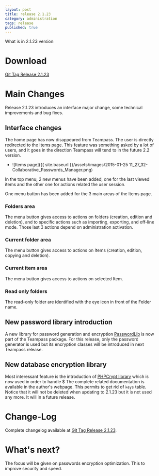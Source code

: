 ```yaml
---
layout: post
title: release 2.1.23
category: administration
tags: release
published: true
---
```



<p class="message">
    What is in 2.1.23 version
</p>
<span class="linkmore"></span>

# Download

[Git Tag Release 2.1.23](https://github.com/nilsteampassnet/TeamPass/releases/tag/2.1.23.1)

# Main Changes

Release 2.1.23 introduces an interface major change, some technical improvements and bug fixes.

## Interface changes

The home page has now disappeared from Teampass. The user is directly redirected to the Items page.
This feature was something asked by a lot of users, and it goes in the direction Teampass will tend to in the future 2.2 version.

* ![Items page]({{ site.baseurl }}/assets/images/2015-01-25 11_27_32-Collaborative_Passwords_Manager.png)

In the top menu, 2 new menus have been added, one for the last viewed items and the other one for actions related the user session.

One menu button has been added for the 3 main areas of the Items page.

### Folders area

The menu button gives access to actions on folders (creation, edition and deletion), and to specific actions such as importing, exporting, and off-line mode. Those last 3 actions depend on administration activation.

### Current folder area

The menu button gives access to actions on Items (creation, edition, copying and deletion).

### Current item area

The menu button gives access to actions on selected Item.

### Read only folders

The read-only folder are identified with the eye icon in front of the Folder name.


## New password library introduction

A new library for password generation and encryption [PasswordLib](https://github.com/ircmaxell/PHP-PasswordLib) is now part of the Teampass package. 
For this release, only the password generator is used but its encryption classes will be introduced in next Teampass release.

## New database encryption library

Most interessant feature is the introduction of [PHPCrypt library](https://github.com/gilfether/phpcrypt) which is now used in order to handle $
The complete related documentation is available in the author's webpage.
This permits to get rid of `keys` table. Notice that it will not be deleted when updating to 2.1.23 but it is not used any more. It will in a future release.

# Change-Log

Complete changelog available at [Git Tag Release 2.1.23](https://github.com/nilsteampassnet/TeamPass/releases/tag/2.1.23).

# What's next?

The focus will be given on passwords encryption optimization. This to improve security and speed.
